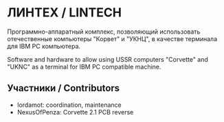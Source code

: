 # ЛИНТЕХ / LINTECH

Программно-аппаратный комплекс, позволяющий использовать отечественные компьютеры
"Корвет" и "УКНЦ", в качестве терминала для IBM PC компьютера.


Software and hardware to allow using USSR computers "Corvette" and "UKNC" as a
terminal for IBM PC compatible machine.

## Участники / Contributors

- lordamot: coordination, maintenance
- NexusOfPenza: Corvette 2.1 PCB reverse
